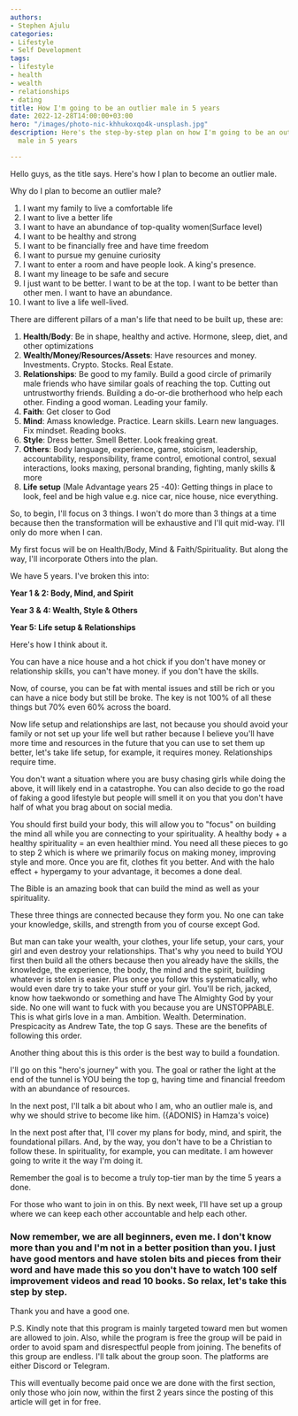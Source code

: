 ```yaml
---
authors:
- Stephen Ajulu
categories:
- Lifestyle
- Self Development
tags:
- lifestyle
- health
- wealth
- relationships
- dating
title: How I'm going to be an outlier male in 5 years
date: 2022-12-28T14:00:00+03:00
hero: "/images/photo-nic-khhukoxqo4k-unsplash.jpg"
description: Here's the step-by-step plan on how I'm going to be an outlier "Top 10%"
  male in 5 years

---
```

Hello guys, as the title says. Here's how I plan to become an outlier male.

Why do I plan to become an outlier male?

 1. I want my family to live a comfortable life
 2. I want to live a better life
 3. I want to have an abundance of top-quality women(Surface level)
 4. I want to be healthy and strong
 5. I want to be financially free and have time freedom
 6. I want to pursue my genuine curiosity
 7. I want to enter a room and have people look. A king's presence.
 8. I want my lineage to be safe and secure
 9. I just want to be better. I want to be at the top. I want to be better than other men. I want to have an abundance.
10. I want to live a life well-lived.

There are different pillars of a man's life that need to be built up, these are:

1. **Health/Body**: Be in shape, healthy and active. Hormone, sleep, diet, and other optimizations
2. **Wealth/Money/Resources/Assets**: Have resources and money. Investments. Crypto. Stocks. Real Estate.
3. **Relationships**: Be good to my family. Build a good circle of primarily male friends who have similar goals of reaching the top. Cutting out untrustworthy friends. Building a do-or-die brotherhood who help each other. Finding a good woman. Leading your family.
4. **Faith**: Get closer to God
5. **Mind**: Amass knowledge. Practice. Learn skills. Learn new languages. Fix mindset. Reading books.
6. **Style**: Dress better. Smell Better. Look freaking great.
7. **Others**: Body language, experience, game, stoicism, leadership, accountability, responsibility, frame control, emotional control, sexual interactions, looks maxing, personal branding, fighting, manly skills & more
8. **Life setup** (Male Advantage years 25 -40): Getting things in place to look, feel and be high value e.g. nice car, nice house, nice everything.

So, to begin, I'll focus on 3 things. I won't do more than 3 things at a time because then the transformation will be exhaustive and I'll quit mid-way. I'll only do more when I can.

My first focus will be on Health/Body, Mind & Faith/Spirituality. But along the way, I'll incorporate Others into the plan.

We have 5 years. I've broken this into:

**Year 1 & 2: Body, Mind, and Spirit**

**Year 3 & 4: Wealth, Style & Others**

**Year 5: Life setup & Relationships**

Here's how I think about it.

You can have a nice house and a hot chick if you don't have money or relationship skills, you can't have money. if you don't have the skills.

Now, of course, you can be fat with mental issues and still be rich or you can have a nice body but still be broke. The key is not 100% of all these things but 70% even 60% across the board.

Now life setup and relationships are last, not because you should avoid your family or not set up your life well but rather because I believe you'll have more time and resources in the future that you can use to set them up better, let's take life setup, for example, it requires money. Relationships require time. 

You don't want a situation where you are busy chasing girls while doing the above, it will likely end in a catastrophe. You can also decide to go the road of faking a good lifestyle but people will smell it on you that you don't have half of what you brag about on social media.

You should first build your body, this will allow you to "focus" on building the mind all while you are connecting to your spirituality. A healthy body + a healthy spirituality = an even healthier mind. You need all these pieces to go to step 2 which is where we primarily focus on making money, improving style and more. Once you are fit, clothes fit you better. And with the halo effect + hypergamy to your advantage, it becomes a done deal.

The Bible is an amazing book that can build the mind as well as your spirituality. 

These three things are connected because they form you. No one can take your knowledge, skills, and strength from you of course except God. 

But man can take your wealth, your clothes, your life setup, your cars, your girl and even destroy your relationships. That's why you need to build YOU first then build all the others because then you already have the skills, the knowledge, the experience, the body, the mind and the spirit, building whatever is stolen is easier. Plus once you follow this systematically, who would even dare try to take your stuff or your girl. You'll be rich, jacked, know how taekwondo or something and have The Almighty God by your side. No one will want to fuck with you because you are UNSTOPPABLE. This is what girls love in a man. Ambition. Wealth. Determination. Prespicacity as Andrew Tate, the top G says. These are the benefits of following this order.

Another thing about this is this order is the best way to build a foundation.

I'll go on this "hero's journey" with you. The goal or rather the light at the end of the tunnel is YOU being the top g, having time and financial freedom with an abundance of resources.

In the next post, I'll talk a bit about who I am, who an outlier male is, and why we should strive to become like him. ({ADONIS} in Hamza's voice)

In the next post after that, I'll cover my plans for body, mind, and spirit, the foundational pillars. And, by the way, you don't have to be a Christian to follow these. In spirituality, for example, you can meditate. I am however going to write it the way I'm doing it.

Remember the goal is to become a truly top-tier man by the time 5 years a done.

For those who want to join in on this. By next week, I'll have set up a group where we can keep each other accountable and help each other.

### Now remember, we are all beginners, even me. I don't know more than you and I'm not in a better position than you. I just have good mentors and have stolen bits and pieces from their word and have made this so you don't have to watch 100 self improvement videos and read 10 books. So relax, let's take this step by step.

Thank you and have a good one.

P.S. Kindly note that this program is mainly targeted toward men but women are allowed to join. Also, while the program is free the group will be paid in order to avoid spam and disrespectful people from joining. The benefits of this group are endless. I'll talk about the group soon. The platforms are either Discord or Telegram.

This will eventually become paid once we are done with the first section, only those who join now, within the first 2 years since the posting of this article will get in for free.